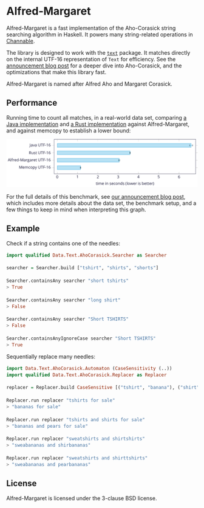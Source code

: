 # Alfred-Margaret

Alfred-Margaret is a fast implementation of the Aho-Corasick string
searching algorithm in Haskell. It powers many string-related operations
in [Channable][channable].

The library is designed to work with the [`text`][text] package. It matches
directly on the internal UTF-16 representation of `Text` for efficiency. See the
[announcement blog post][blog-post] for a deeper dive into Aho-Corasick, and the
optimizations that make this library fast.

Alfred-Margaret is named after Alfred Aho and Margaret Corasick.

## Performance

Running time to count all matches, in a real-world data set,
comparing [a Java implementation][hankcs] and [a Rust implementation][burntsushi]
against Alfred-Margaret, and against memcopy to establish a lower bound:

![Graph that shows that Alfred-Margaret is fast.](performance.png)

For the full details of this benchmark, see
[our announcement blog post][blog-post], which includes more details about the
data set, the benchmark setup, and a few things to keep in mind when
interpreting this graph.

## Example

Check if a string contains one of the needles:

```haskell
import qualified Data.Text.AhoCorasick.Searcher as Searcher

searcher = Searcher.build ["tshirt", "shirts", "shorts"]

Searcher.containsAny searcher "short tshirts"
> True

Searcher.containsAny searcher "long shirt"
> False

Searcher.containsAny searcher "Short TSHIRTS"
> False

Searcher.containsAnyIgnoreCase searcher "Short TSHIRTS"
> True
```

Sequentially replace many needles:

```haskell
import Data.Text.AhoCorasick.Automaton (CaseSensitivity (..))
import qualified Data.Text.AhoCorasick.Replacer as Replacer

replacer = Replacer.build CaseSensitive [("tshirt", "banana"), ("shirt", "pear")]

Replacer.run replacer "tshirts for sale"
> "bananas for sale"

Replacer.run replacer "tshirts and shirts for sale"
> "bananas and pears for sale"

Replacer.run replacer "sweatshirts and shirtshirts"
> "sweabananas and shirbananas"

Replacer.run replacer "sweatshirts and shirttshirts"
> "sweabananas and pearbananas"
```

## License

Alfred-Margaret is licensed under the 3-clause BSD license.

[channable]:  https://www.channable.com/
[blog-post]:  https://tech.channable.com/TODO
[text]:       https://github.com/haskell/text
[hankcs]:     https://github.com/hankcs/AhoCorasickDoubleArrayTrie/tree/v1.2.0
[burntsushi]: https://github.com/BurntSushi/aho-corasick/tree/0.6.8
